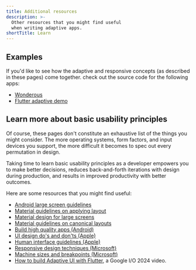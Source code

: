 ```yaml
---
title: Additional resources
description: >-
  Other resources that you might find useful
  when writing adaptive apps.
shortTitle: Learn
---
```


## Examples

If you'd like to see how the adaptive and responsive
concepts (as described in these pages) come together.
check out the source code for the following apps:

* [Wonderous][]
* [Flutter adaptive demo][]

[Flutter adaptive demo]: {{site.github}}/gskinnerTeam/flutter-adaptive-demo
[Wonderous]: {{site.github}}/gskinnerTeam/flutter-wonderous-app

## Learn more about basic usability principles

Of course, these pages don't constitute an
exhaustive list of the things you might consider.
The more operating systems, form factors,
and input devices you support, the more difficult
it becomes to spec out every permutation in design.

Taking time to learn basic usability principles as a
developer empowers you to make better decisions,
reduces back-and-forth iterations with
design during production, and results in
improved productivity with better outcomes.

Here are some resources that you might find useful:

* [Android large screen guidelines][]
* [Material guidelines on applying layout][]
* [Material design for large screens][]
* [Material guidelines on canonical layouts][]
* [Build high quality apps (Android)][]
* [UI design do's and don'ts (Apple)][]
* [Human interface guidelines (Apple)][]
* [Responsive design techniques (Microsoft)][]
* [Machine sizes and breakpoints (Microsoft)][]
* [How to build Adaptive UI with Flutter][],
  a Google I/O 2024 video.

[Android large screen guidelines]: {{site.android-dev}}/docs/quality-guidelines/large-screen-app-quality
[Build high quality apps (Android)]: {{site.android-dev}}/quality
[How to build Adaptive UI with Flutter]: {{site.youtube-site}}/watch?v=LeKLGzpsz9I
[Material guidelines on applying layout]: {{site.material}}/foundations/layout/applying-layout/window-size-classes
[Material guidelines on canonical layouts]: {{site.material}}/foundations/layout/canonical-layouts/overview
[Human interface guidelines (Apple)]: {{site.apple-dev}}/design/human-interface-guidelines/
[Material design for large screens]: {{site.material2}}/blog/material-design-for-large-screens
[Machine sizes and breakpoints (Microsoft)]: https://docs.microsoft.com/en-us/windows/uwp/design/layout/screen-sizes-and-breakpoints-for-responsive-desig
[Responsive design techniques (Microsoft)]: https://docs.microsoft.com/en-us/windows/uwp/design/layout/responsive-design
[UI design do's and don'ts (Apple)]: {{site.apple-dev}}/design/tips/
